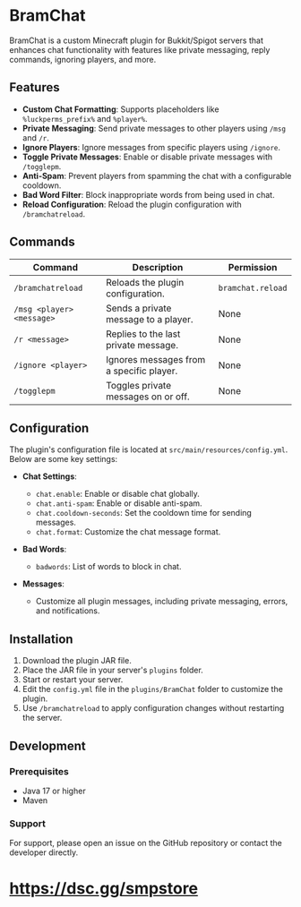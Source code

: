 # BramChat

BramChat is a custom Minecraft plugin for Bukkit/Spigot servers that enhances chat functionality with features like private messaging, reply commands, ignoring players, and more.

## Features

- **Custom Chat Formatting**: Supports placeholders like `%luckperms_prefix%` and `%player%`.
- **Private Messaging**: Send private messages to other players using `/msg` and `/r`.
- **Ignore Players**: Ignore messages from specific players using `/ignore`.
- **Toggle Private Messages**: Enable or disable private messages with `/togglepm`.
- **Anti-Spam**: Prevent players from spamming the chat with a configurable cooldown.
- **Bad Word Filter**: Block inappropriate words from being used in chat.
- **Reload Configuration**: Reload the plugin configuration with `/bramchatreload`.

## Commands

| Command            | Description                              | Permission            |
|--------------------|------------------------------------------|-----------------------|
| `/bramchatreload`  | Reloads the plugin configuration.        | `bramchat.reload`     |
| `/msg <player> <message>` | Sends a private message to a player. | None                  |
| `/r <message>`     | Replies to the last private message.     | None                  |
| `/ignore <player>` | Ignores messages from a specific player. | None                  |
| `/togglepm`        | Toggles private messages on or off.      | None                  |

## Configuration

The plugin's configuration file is located at `src/main/resources/config.yml`. Below are some key settings:

- **Chat Settings**:
    - `chat.enable`: Enable or disable chat globally.
    - `chat.anti-spam`: Enable or disable anti-spam.
    - `chat.cooldown-seconds`: Set the cooldown time for sending messages.
    - `chat.format`: Customize the chat message format.

- **Bad Words**:
    - `badwords`: List of words to block in chat.

- **Messages**:
    - Customize all plugin messages, including private messaging, errors, and notifications.

## Installation

1. Download the plugin JAR file.
2. Place the JAR file in your server's `plugins` folder.
3. Start or restart your server.
4. Edit the `config.yml` file in the `plugins/BramChat` folder to customize the plugin.
5. Use `/bramchatreload` to apply configuration changes without restarting the server.

## Development

### Prerequisites

- Java 17 or higher
- Maven

### Support
For support, please open an issue on the GitHub repository or contact the developer directly.
# https://dsc.gg/smpstore